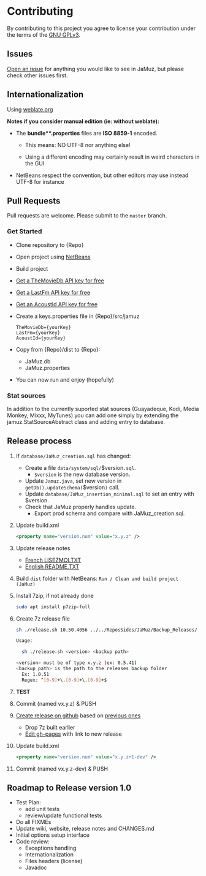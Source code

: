 # Contributing

By contributing to this project you agree to license your contribution under the terms of the [GNU GPLv3](LICENSE).

## Issues

[Open an issue](https://github.com/phramusca/JaMuz/issues?state=open) for anything you would like to see in JaMuz, but please check other issues first.

## Internationalization

Using [weblate.org](https://hosted.weblate.org/engage/jamuz/)

**Notes if you consider manual edition (ie: without weblate):**

- The **bundle\*\*.properties** files are **ISO 8859-1** encoded.

  - This means: NO UTF-8 nor anything else!

  - Using a different encoding may certainly result in weird characters in the GUI

- NetBeans respect the convention, but other editors may use instead UTF-8 for instance

## Pull Requests

Pull requests are welcome.
Please submit to the `master` branch.

### Get Started

- Clone repository to {Repo}
- Open project using [NetBeans](https://netbeans.org/downloads/)
- Build project
- [Get a TheMovieDb API key for free](https://www.themoviedb.org/faq/api)
- [Get a LastFm API key for free](http://www.last.fm/api/account/create)
- [Get an AcoustId API key for free](https://acoustid.org/)
- Create a keys.properties file in {Repo}/src/jamuz

  ```text
  TheMovieDb={yourKey}
  LastFm={yourKey}
  AcoustId={yourKey}
  ```

- Copy from {Repo}/dist to {Repo}:
  - JaMuz.db
  - JaMuz.properties
- You can now run and enjoy (hopefully)

### Stat sources

In addition to the currently suported stat sources (Guayadeque, Kodi, Media Monkey, Mixxx, MyTunes) you can add one simply by extending the jamuz.StatSourceAbstract class and adding entry to database.

## Release process

1. If `database/JaMuz_creation.sql` has changed:

    - Create a file `data/system/sql/`$version`.sql`.
      - `$version` is the new database version.
    - Update `Jamuz.java`, set new version in `getDb().updateSchema(`$version`)` call.
    - Update `database/JaMuz_insertion_minimal.sql` to set an entry with $version.
    - Check that JaMuz properly handles update.
      - Export prod schema and compare with JaMuz_creation.sql.

1. Update build.xml

    ```xml
    <property name="version.num" value="x.y.z" />
    ```

1. Update release notes

    - [French LISEZMOI.TXT](dist-data/doc/LISEZMOI.TXT)
    - [English README.TXT](dist-data/doc/README.TXT)

1. Build `dist` folder with NetBeans: `Run / Clean and build project (JaMuz)`

1. Install 7zip, if not already done

    ```bash
    sudo apt install p7zip-full
    ```

1. Create 7z release file

    ```bash
    sh ./release.sh 10.50.4056 ../../ReposSides/JaMuz/Backup_Releases/

    Usage:

      sh ./release.sh <version> <backup path>

    <version> must be of type x.y.z (ex: 0.5.41)
    <backup path> is the path to the releases backup folder
      Ex: 1.0.51
      Regex: ^[0-9]+\.[0-9]+\.[0-9]+$
    ```

1. **TEST**
1. Commit (named vx.y.z) & PUSH
1. [Create release on github](https://github.com/phramusca/JaMuz/releases/new) based on [previous ones](https://github.com/phramusca/JaMuz/releases)

    - Drop 7z built earlier
    - [Edit gh-pages](https://github.com/phramusca/JaMuz/edit/gh-pages/index.md) with link to new release

1. Update build.xml

    ```xml
    <property name="version.num" value="x.y.z+1-dev" />
    ```

1. Commit (named vx.y.z-dev) & PUSH

## Roadmap to Release version 1.0

- Test Plan:
  - add unit tests
  - review/update functional tests
- Do all FIXMEs
- Update wiki, website, release notes and CHANGES.md
- Initial options setup interface
- Code review:
  - Exceptions handling
  - Internationalization
  - Files headers (license)
  - Javadoc
